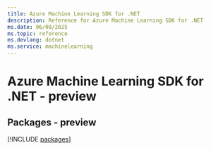 ```yaml
---
title: Azure Machine Learning SDK for .NET
description: Reference for Azure Machine Learning SDK for .NET
ms.date: 06/09/2025
ms.topic: reference
ms.devlang: dotnet
ms.service: machinelearning
---
```

# Azure Machine Learning SDK for .NET - preview
## Packages - preview
[!INCLUDE [packages](machine-learning-index.md)]